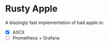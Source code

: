# Rusty Apple

A blazingly fast implementation of bad apple in:
- [X] ASCII
- [ ] Prometheus + Grafana
